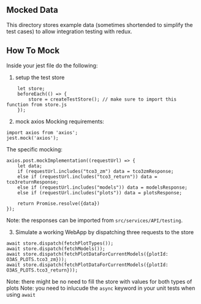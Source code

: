 ## Mocked Data
This directory stores example data (sometimes shortended to simplify the test cases) to allow integration testing with redux.

## How To Mock
Inside your jest file do the following: 
1. setup the test store 
```
    let store;
    beforeEach(() => {
        store = createTestStore(); // make sure to import this function from store.js
    });
```
2. mock axios
Mocking requirements:
```
import axios from 'axios';
jest.mock('axios');
```
The specific mocking:
```
axios.post.mockImplementation((requestUrl) => {
    let data;
    if (requestUrl.includes("tco3_zm") data = tco3zmResponse;
    else if (requestUrl.includes("tco3_return")) data = tco3returnResponse;
    else if (requestUrl.includes("models")) data = modelsResponse;
    else if (requestUrl.includes("plots")) data = plotsResponse;
    
    return Promise.resolve({data})
});
```
Note: the responses can be imported from ```src/services/API/testing```.


3. Simulate a working WebApp by dispatching three requests to the store 
```
await store.dispatch(fetchPlotTypes());
await store.dispatch(fetchModels());
await store.dispatch(fetchPlotDataForCurrentModels({plotId: O3AS_PLOTS.tco3_zm}));
await store.dispatch(fetchPlotDataForCurrentModels({plotId: O3AS_PLOTS.tco3_return}));
```
Note: there might be no need to fill the store with values for both types of plots
Note: you need to inlucude the ```async``` keyword in your unit tests when using ```await```
